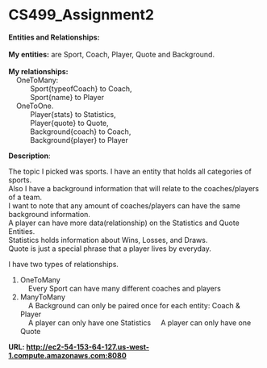 # CS499_Assignment2

<b>Entities and Relationships:</b><br><br>
<b>My entities:</b> are Sport, Coach, Player, Quote and Background.<br><br>
<b>My relationships:</b><br>
&nbsp;&nbsp;&nbsp;&nbsp;OneToMany: <br>
&nbsp;&nbsp;&nbsp;&nbsp;&nbsp;&nbsp;&nbsp;&nbsp;&nbsp;&nbsp;&nbsp;Sport{typeofCoach} to Coach, <br>
&nbsp;&nbsp;&nbsp;&nbsp;&nbsp;&nbsp;&nbsp;&nbsp;&nbsp;&nbsp;&nbsp;Sport{name} to Player <br>
&nbsp;&nbsp;&nbsp;&nbsp;OneToOne. <br>
&nbsp;&nbsp;&nbsp;&nbsp;&nbsp;&nbsp;&nbsp;&nbsp;&nbsp;&nbsp;&nbsp;Player{stats} to Statistics, <br>
&nbsp;&nbsp;&nbsp;&nbsp;&nbsp;&nbsp;&nbsp;&nbsp;&nbsp;&nbsp;&nbsp;Player{quote} to Quote, <br>
&nbsp;&nbsp;&nbsp;&nbsp;&nbsp;&nbsp;&nbsp;&nbsp;&nbsp;&nbsp;&nbsp;Background{coach} to Coach, <br>
&nbsp;&nbsp;&nbsp;&nbsp;&nbsp;&nbsp;&nbsp;&nbsp;&nbsp;&nbsp;&nbsp;Background{player} to Player <br>

<b>Description</b>:<br>
<p>The topic I picked was sports. I have an entity that holds all categories of sports.<br>
   Also I have a background information that will relate to the coaches/players of a team.<br>
   I want to note that any amount of coaches/players can have the same background information.<br>
   A player can have more data(relationship) on the Statistics and Quote Entities.<br> 
   Statistics holds information about Wins, Losses, and Draws.<br>
   Quote is just a special phrase that a player lives by everyday.</p>
   
   I have two types of relationships.<br>
   1. OneToMany<br>
   &nbsp;&nbsp;&nbsp;&nbsp;Every Sport can have many different coaches and players<br>
   2. ManyToMany<br>
   &nbsp;&nbsp;&nbsp;&nbsp;A Background can only be paired once for each entity: Coach & Player <br>
   &nbsp;&nbsp;&nbsp;&nbsp;A player can only have one Statistics
   &nbsp;&nbsp;&nbsp;&nbsp;A player can only have one Quote

<b>URL<b/>: http://ec2-54-153-64-127.us-west-1.compute.amazonaws.com:8080 <br>

